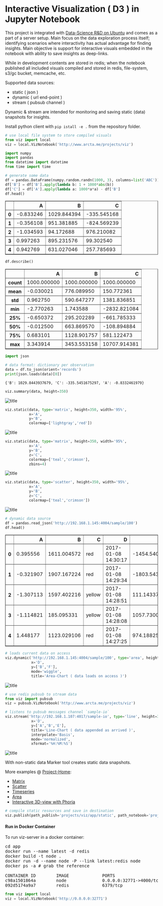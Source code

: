 
# Interactive Visualization ( D3 ) in Jupyter Notebook

This project is integrated with <a href="https://github.com/arcta/server-setup">Data-Science R&amp;D on Ubuntu</a> and comes as a part of a server setup. Main focus on the data exploration process itself; identifying scenarios where interactivity has actual advantage for finding insights. Main objective is support for interactive visuals embedded in the notebook with ability to save insights as deep-links.

While in development contents are stored in redis; when the notebook published all included visuals compiled and stored in redis, file-system, s3/gc bucket, memcache, etc.

Supported data sources:
* static ( json )
* dynamic ( url end-point )
* stream ( pubsub channel )

Dynamic & stream are intended for monitoring and saving static (data) snapshots for insights.

Install python client with ` pip istall -e . ` from the repository folder.

```python
# use local file system to store compiled visuals
from viz import local
viz = local.VizNotebook('http://www.arcta.me/projects/viz')
```


```python
import numpy
import pandas
from datetime import datetime
from time import time

# generate some data
df = pandas.DataFrame(numpy.random.randn(1000, 3), columns=list('ABC'))
df['B'] = df['B'].apply(lambda b: 1 + 1000*abs(b))
df['C'] = df['A'].apply(lambda a: 1000*a*a) - df['B']
df.head()
```




<div>
<table border="1" class="dataframe">
  <thead>
    <tr style="text-align: right;">
      <th></th>
      <th>A</th>
      <th>B</th>
      <th>C</th>
    </tr>
  </thead>
  <tbody>
    <tr>
      <th>0</th>
      <td>-0.833246</td>
      <td>1029.844394</td>
      <td>-335.545168</td>
    </tr>
    <tr>
      <th>1</th>
      <td>-0.356108</td>
      <td>951.381885</td>
      <td>-824.569239</td>
    </tr>
    <tr>
      <th>2</th>
      <td>-1.034593</td>
      <td>94.172688</td>
      <td>976.210082</td>
    </tr>
    <tr>
      <th>3</th>
      <td>0.997263</td>
      <td>895.231576</td>
      <td>99.302540</td>
    </tr>
    <tr>
      <th>4</th>
      <td>0.942769</td>
      <td>631.027046</td>
      <td>257.785693</td>
    </tr>
  </tbody>
</table>
</div>




```python
df.describe()
```




<div>
<table border="1" class="dataframe">
  <thead>
    <tr style="text-align: right;">
      <th></th>
      <th>A</th>
      <th>B</th>
      <th>C</th>
    </tr>
  </thead>
  <tbody>
    <tr>
      <th>count</th>
      <td>1000.000000</td>
      <td>1000.000000</td>
      <td>1000.000000</td>
    </tr>
    <tr>
      <th>mean</th>
      <td>-0.030021</td>
      <td>776.089950</td>
      <td>150.772361</td>
    </tr>
    <tr>
      <th>std</th>
      <td>0.962750</td>
      <td>590.647277</td>
      <td>1381.836851</td>
    </tr>
    <tr>
      <th>min</th>
      <td>-2.770263</td>
      <td>1.743588</td>
      <td>-2832.821084</td>
    </tr>
    <tr>
      <th>25%</th>
      <td>-0.650372</td>
      <td>295.202289</td>
      <td>-661.785333</td>
    </tr>
    <tr>
      <th>50%</th>
      <td>-0.012500</td>
      <td>663.869570</td>
      <td>-108.894884</td>
    </tr>
    <tr>
      <th>75%</th>
      <td>0.683101</td>
      <td>1128.901757</td>
      <td>581.122473</td>
    </tr>
    <tr>
      <th>max</th>
      <td>3.343914</td>
      <td>3453.553158</td>
      <td>10707.914381</td>
    </tr>
  </tbody>
</table>
</div>




```python
import json

# data format: dictionary per observation
data = df.to_json(orient='records')
print(json.loads(data)[0])
```

    {'B': 1029.8443937679, 'C': -335.5451675297, 'A': -0.8332461979}



```python
viz.summary(data, height=350)
```

![title](Screenshot-1.png)


```python
viz.static(data, type='matrix', height=350, width='95%',
           x='A',
           y='B',
           colormap=['lightgray','red'])
```

![title](Screenshot-2.png)


```python
viz.static(data, type='matrix', height=350, width='95%',
           x='A',
           y='B',
           z='C',
           colormap=['teal','crimson'],
           zbins=4)
```

![title](Screenshot-3.png)


```python
viz.static(data, type='scatter', height=350, width='95%',
           x='A',
           y='B',
           z='C',
           colormap=['teal','crimson'])
```

![title](Screenshot-4.png)


```python
# dynamic data source
df = pandas.read_json('http://192.168.1.145:4004/sample/100')
df.head()
```




<div>
<table border="1" class="dataframe">
  <thead>
    <tr style="text-align: right;">
      <th></th>
      <th>A</th>
      <th>B</th>
      <th>C</th>
      <th>D</th>
      <th>E</th>
    </tr>
  </thead>
  <tbody>
    <tr>
      <th>0</th>
      <td>0.395556</td>
      <td>1611.004572</td>
      <td>red</td>
      <td>2017-01-08 14:30:17</td>
      <td>-1454.540113</td>
    </tr>
    <tr>
      <th>1</th>
      <td>-0.321907</td>
      <td>1907.167224</td>
      <td>red</td>
      <td>2017-01-08 14:29:34</td>
      <td>-1803.543089</td>
    </tr>
    <tr>
      <th>2</th>
      <td>-1.307113</td>
      <td>1597.402216</td>
      <td>yellow</td>
      <td>2017-01-08 14:28:51</td>
      <td>111.143370</td>
    </tr>
    <tr>
      <th>3</th>
      <td>-1.114821</td>
      <td>185.095331</td>
      <td>yellow</td>
      <td>2017-01-08 14:28:08</td>
      <td>1057.730000</td>
    </tr>
    <tr>
      <th>4</th>
      <td>1.448177</td>
      <td>1123.029106</td>
      <td>red</td>
      <td>2017-01-08 14:27:25</td>
      <td>974.188253</td>
    </tr>
  </tbody>
</table>
</div>




```python
# loads current data on access
viz.dynamic('http://192.168.1.145:4004/sample/100', type='area', height=350, width='100%',
            x='D',
            y=['B','F'],
            mode='wiggle',
            title='Area-Chart ( data loads on access )')
```

![title](Screenshot-5.png)




```python
# use redis pubsub to stream data
from viz import pubsub
viz = pubsub.VizNotebook('http://www.arcta.me/projects/viz')
```


```python
# listens to pubsub messages channel `sample-io`
viz.stream('http://192.168.1.107:4017/sample-io', type='line', height=350, width='100%',
            x='D',
            y=['A','B','E'],
            title='Line-Chart ( data appended as arrived )',
            interpolate='Basis',
            mode='normalized',
            xformat='%H:%M:%S')
```

![title](Screenshot-6.png)

With non-static data Marker tool creates static data snapshots.

More examples @ <a href="http://www.arcta.me/projects/viz/">Project-Home</a>:
* <a href="http://www.arcta.me/projects/viz/examples/matrix/index.html">Matrix</a>
* <a href="http://www.arcta.me/projects/viz/examples/scatter/index.html">Scatter</a>
* <a href="http://www.arcta.me/projects/viz/examples/line/index.html">Timeseries</a>
* <a href="http://www.arcta.me/projects/viz/examples/area/index.html">Area</a>
* <a href="http://www.arcta.me/projects/viz/examples/phoria/index.html">Interactive 3D-view with Phoria</a>


```python
# compile static resources and save in destination
viz.publish(path_publish='projects/viz/app/static', path_notebook='projects/viz/README')
```

#### Run in Docker Container

To run viz-server in a docker container:
<pre>
cd app
docker run --name latest -d redis
docker build -t node .
docker run -d --name node -P --link latest:redis node
docker ps -a # grab the reference

CONTAINER ID        IMAGE             PORTS                     NAMES
c98a1501864a        node              0.0.0.0:32771->4000/tcp   node
092d5174a9a7        redis             6379/tcp                  latest
</pre>


```python
from viz import local
viz = local.VizNotebook('http://0.0.0.0:32771')
```
